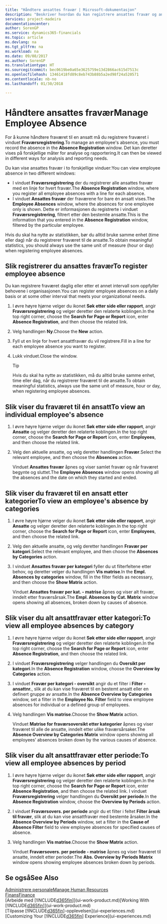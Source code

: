 ```yaml
---
title: "Håndtere ansattes fravær | Microsoft-dokumentasjon"
description: "Beskriver hvordan du kan registrere ansattes fravær og analysere statistikk."
services: project-madeira
documentationcenter: 
author: SorenGP
ms.service: dynamics365-financials
ms.topic: article
ms.devlang: na
ms.tgt_pltfrm: na
ms.workload: na
ms.date: 09/08/2017
ms.author: SorenGP
ms.translationtype: HT
ms.sourcegitcommit: bec0619be0a65e3625759e13d2866ac615d7513c
ms.openlocfilehash: 13461418fd89c8eb743b88b5a2ed98f24a520571
ms.contentlocale: nb-no
ms.lasthandoff: 01/30/2018

---
```

# <a name="manage-employee-absence"></a><span data-ttu-id="916b4-103">Håndtere ansattes fravær</span><span class="sxs-lookup"><span data-stu-id="916b4-103">Manage Employee Absence</span></span>
<span data-ttu-id="916b4-104">For å kunne håndtere fraværet til en ansatt må du registrere fraværet i vinduet **Fraværsregistrering**.</span><span class="sxs-lookup"><span data-stu-id="916b4-104">To manage an employee's absence, you must record the absence in the **Absence Registration** window.</span></span> <span data-ttu-id="916b4-105">Det kan deretter vises på forskjellige måter for analyse og rapportering.</span><span class="sxs-lookup"><span data-stu-id="916b4-105">It can then be viewed in different ways for analysis and reporting needs.</span></span>

<span data-ttu-id="916b4-106">Du kan vise ansattes fravær i to forskjellige vinduer:</span><span class="sxs-lookup"><span data-stu-id="916b4-106">You can view employee absence in two different windows:</span></span>

* <span data-ttu-id="916b4-107">I vinduet **Fraværsregistrering** der du registrerer alle ansattes fravær med en linje for hvert fravær.</span><span class="sxs-lookup"><span data-stu-id="916b4-107">The **Absence Registration** window, where you register all employee absences with a line for each absence.</span></span>
* <span data-ttu-id="916b4-108">I vinduet **Ansattes fravær** der fraværene for bare én ansatt vises.</span><span class="sxs-lookup"><span data-stu-id="916b4-108">The **Employee Absences** window, where the absences for one employee only is shown.</span></span> <span data-ttu-id="916b4-109">Dette er informasjonen du registrerte i vinduet **Fraværsregistrering**, filtrert etter den bestemte ansatte.</span><span class="sxs-lookup"><span data-stu-id="916b4-109">This is the information that you entered in the **Absence Registration** window, filtered by the particular employee.</span></span>

<span data-ttu-id="916b4-110">Hvis du skal ha nytte av statistikken, bør du alltid bruke samme enhet (time eller dag) når du registrerer fraværet til de ansatte.</span><span class="sxs-lookup"><span data-stu-id="916b4-110">To obtain meaningful statistics, you should always use the same unit of measure (hour or day) when registering employee absences.</span></span>

## <a name="to-register-employee-absence"></a><span data-ttu-id="916b4-111">Slik registrerer du ansattes fravær</span><span class="sxs-lookup"><span data-stu-id="916b4-111">To register employee absence</span></span>
<span data-ttu-id="916b4-112">Du kan registrere fraværet daglig eller etter et annet intervall som oppfyller behovene i organisasjonen.</span><span class="sxs-lookup"><span data-stu-id="916b4-112">You can register employee absences on a daily basis or at some other interval that meets your organizational needs.</span></span>

1. <span data-ttu-id="916b4-113">I øvre høyre hjørne velger du ikonet **Søk etter side eller rapport**, angir **Fraværsregistrering** og velger deretter den relaterte koblingen.</span><span class="sxs-lookup"><span data-stu-id="916b4-113">In the top right corner, choose the **Search for Page or Report** icon, enter **Absence Registration**, and then choose the related link.</span></span>
2. <span data-ttu-id="916b4-114">Velg handlingen **Ny**.</span><span class="sxs-lookup"><span data-stu-id="916b4-114">Choose the **New** action.</span></span>
3. <span data-ttu-id="916b4-115">Fyll ut en linje for hvert ansattfravær du vil registrere.</span><span class="sxs-lookup"><span data-stu-id="916b4-115">Fill in a line for each employee absence you want to register.</span></span>
4. <span data-ttu-id="916b4-116">Lukk vinduet.</span><span class="sxs-lookup"><span data-stu-id="916b4-116">Close the window.</span></span>

    > [!Tip]
    > <span data-ttu-id="916b4-117">Hvis du skal ha nytte av statistikken, må du alltid bruke samme enhet, time eller dag, når du registrerer fraværet til de ansatte.</span><span class="sxs-lookup"><span data-stu-id="916b4-117">To obtain meaningful statistics, always use the same unit of measure, hour or day, when registering employee absences.</span></span>

## <a name="to-view-an-individual-employees-absence"></a><span data-ttu-id="916b4-118">Slik viser du fraværet til én ansatt</span><span class="sxs-lookup"><span data-stu-id="916b4-118">To view an individual employee's absence</span></span>
1. <span data-ttu-id="916b4-119">I øvre høyre hjørne velger du ikonet **Søk etter side eller rapport**, angir **Ansatte** og velger deretter den relaterte koblingen.</span><span class="sxs-lookup"><span data-stu-id="916b4-119">In the top right corner, choose the **Search for Page or Report** icon, enter **Employees**, and then choose the related link.</span></span>
2. <span data-ttu-id="916b4-120">Velg den aktuelle ansatte, og velg deretter handlingen **Fravær**.</span><span class="sxs-lookup"><span data-stu-id="916b4-120">Select the relevant employee, and then choose the **Absences** action.</span></span>

    <span data-ttu-id="916b4-121">Vinduet **Ansattes fravær** åpnes og viser samlet fravær og når fraværet begynte og sluttet.</span><span class="sxs-lookup"><span data-stu-id="916b4-121">The **Employee Absences** window opens showing all the absences and the date on which they started and ended.</span></span>

## <a name="to-view-an-employees-absence-by-categories"></a><span data-ttu-id="916b4-122">Slik viser du fraværet til en ansatt etter kategorier</span><span class="sxs-lookup"><span data-stu-id="916b4-122">To view an employee's absence by categories</span></span>
1. <span data-ttu-id="916b4-123">I øvre høyre hjørne velger du ikonet **Søk etter side eller rapport**, angir **Ansatte** og velger deretter den relaterte koblingen.</span><span class="sxs-lookup"><span data-stu-id="916b4-123">In the top right corner, choose the **Search for Page or Report** icon, enter **Employees**, and then choose the related link.</span></span>
2. <span data-ttu-id="916b4-124">Velg den aktuelle ansatte, og velg deretter handlingen **Fravær per kategori**.</span><span class="sxs-lookup"><span data-stu-id="916b4-124">Select the relevant employee, and then choose the **Absences by Categories** action.</span></span>
3. <span data-ttu-id="916b4-125">I vinduet **Ansattes fravær per kategori** fyller du ut filterfeltene etter behov, og deretter velger du handlingen **Vis matrise**.</span><span class="sxs-lookup"><span data-stu-id="916b4-125">In the **Empl. Absences by categories** window, fill in the filter fields as necessary, and then choose the **Show Matrix** action.</span></span>

    <span data-ttu-id="916b4-126">Vinduet **Ansattes fravær per kat. - matrise** åpnes og viser alt fravær, inndelt etter fraværsårsak.</span><span class="sxs-lookup"><span data-stu-id="916b4-126">The **Empl. Absences by Cat. Matrix** window opens showing all absences, broken down by causes of absence.</span></span>

## <a name="to-view-all-employee-absences-by-category"></a><span data-ttu-id="916b4-127">Slik viser du alt ansattfravær etter kategori:</span><span class="sxs-lookup"><span data-stu-id="916b4-127">To view all employee absences by category</span></span>
1. <span data-ttu-id="916b4-128">I øvre høyre hjørne velger du ikonet **Søk etter side eller rapport**, angir **Fraværsregistrering** og velger deretter den relaterte koblingen.</span><span class="sxs-lookup"><span data-stu-id="916b4-128">In the top right corner, choose the **Search for Page or Report** icon, enter **Absence Registration**, and then choose the related link.</span></span>
2. <span data-ttu-id="916b4-129">I vinduet **Fraværsregistrering** velger handlingen du **Oversikt per kategori**.</span><span class="sxs-lookup"><span data-stu-id="916b4-129">In the **Absence Registration** window, choose the **Overview by Categories** action.</span></span>
3. <span data-ttu-id="916b4-130">I vinduet **Fravær per kategori - oversikt** angir du et filter i **Filter - ansattnr.**, slik at du kan vise fraværet til en bestemt ansatt eller en definert gruppe av ansatte.</span><span class="sxs-lookup"><span data-stu-id="916b4-130">In the **Absence Overview by Categories** window, set a filter in the **Employee No. Filter** field to view employee absences for individual or a defined group of employees.</span></span>
4. <span data-ttu-id="916b4-131">Velg handlingen **Vis matrise**.</span><span class="sxs-lookup"><span data-stu-id="916b4-131">Choose the **Show Matrix** action.</span></span>

    <span data-ttu-id="916b4-132">Vinduet **Matrise for fraværsoversikt etter kategorier** åpnes og viser fraværet til alle de ansatte, inndelt etter ulike fraværsårsaker.</span><span class="sxs-lookup"><span data-stu-id="916b4-132">The **Absence Overview by Categories Matrix** window opens showing all employees’ absences broken down by the various causes of absence.</span></span>

## <a name="to-view-all-employee-absences-by-period"></a><span data-ttu-id="916b4-133">Slik viser du alt ansattfravær etter periode:</span><span class="sxs-lookup"><span data-stu-id="916b4-133">To view all employee absences by period</span></span>
1. <span data-ttu-id="916b4-134">I øvre høyre hjørne velger du ikonet **Søk etter side eller rapport**, angir **Fraværsregistrering** og velger deretter den relaterte koblingen.</span><span class="sxs-lookup"><span data-stu-id="916b4-134">In the top right corner, choose the **Search for Page or Report** icon, enter **Absence Registration**, and then choose the related link.</span></span>
   <span data-ttu-id="916b4-135">I vinduet **Fraværsregistrering** velger handlingen du **Oversikt per periode**.</span><span class="sxs-lookup"><span data-stu-id="916b4-135">In the **Absence Registration** window, choose the **Overview by Periods** action.</span></span>
2. <span data-ttu-id="916b4-136">I vinduet **Fraværsovers. per periode** angir du et filter i feltet **Filter årsak til fravær**, slik at du kan vise ansattfravær med bestemte årsaker.</span><span class="sxs-lookup"><span data-stu-id="916b4-136">In the **Absence Overview by Periods** window, set a filter in the **Cause of Absence Filter** field to view employee absences for specified causes of absence.</span></span>
3. <span data-ttu-id="916b4-137">Velg handlingen **Vis matrise**.</span><span class="sxs-lookup"><span data-stu-id="916b4-137">Choose the **Show Matrix** action.</span></span>

    <span data-ttu-id="916b4-138">Vinduet **Fraværsovers. per periode - matrise** åpnes og viser fraværet til ansatte, inndelt etter perioder.</span><span class="sxs-lookup"><span data-stu-id="916b4-138">The **Abs. Overview by Periods Matrix** window opens showing employee absences broken down by periods.</span></span>

## <a name="see-also"></a><span data-ttu-id="916b4-139">Se også</span><span class="sxs-lookup"><span data-stu-id="916b4-139">See Also</span></span>
[<span data-ttu-id="916b4-140">Administrere personale</span><span class="sxs-lookup"><span data-stu-id="916b4-140">Manage Human Resources</span></span>](hr-manage-human-resources.md)  
[<span data-ttu-id="916b4-141">Finans</span><span class="sxs-lookup"><span data-stu-id="916b4-141">Finance</span></span>](finance.md)  
<span data-ttu-id="916b4-142">[Arbeide med [!INCLUDE[d365fin](includes/d365fin_md.md)]](ui-work-product.md)</span><span class="sxs-lookup"><span data-stu-id="916b4-142">[Working With [!INCLUDE[d365fin](includes/d365fin_md.md)]](ui-work-product.md)</span></span>  
<span data-ttu-id="916b4-143">[Tilpasse [!INCLUDE[d365fin](includes/d365fin_md.md)]-opplevelsen](ui-experiences.md)</span><span class="sxs-lookup"><span data-stu-id="916b4-143">[Customizing Your [!INCLUDE[d365fin](includes/d365fin_md.md)] Experience](ui-experiences.md)</span></span>

